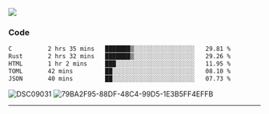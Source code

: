 

![](https://visitor-badge.glitch.me/badge?page_id=jakenherman.jakenherman)

### Code
<!--START_SECTION:waka-->

```txt
C          2 hrs 35 mins   ███████▒░░░░░░░░░░░░░░░░░   29.81 %
Rust       2 hrs 32 mins   ███████▒░░░░░░░░░░░░░░░░░   29.26 %
HTML       1 hr 2 mins     ███░░░░░░░░░░░░░░░░░░░░░░   11.95 %
TOML       42 mins         ██░░░░░░░░░░░░░░░░░░░░░░░   08.10 %
JSON       40 mins         ██░░░░░░░░░░░░░░░░░░░░░░░   07.73 %
```

<!--END_SECTION:waka-->



![DSC09031](https://github.com/JakenHerman/JakenHerman/assets/4694843/d0a4f563-5528-4464-9538-0dd479edc7cf)
![79BA2F95-88DF-48C4-99D5-1E3B5FF4EFFB](https://github.com/JakenHerman/JakenHerman/assets/4694843/4bbb0b71-b719-4978-b0c7-b4721bb680bc)


---
